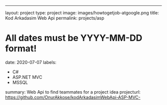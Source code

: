 ---
layout: project
type: project
image: images/howtogetjob-atgoogle.png
title: Kod Arkadasim Web Api
permalink: projects/asp
# All dates must be YYYY-MM-DD format!
date: 2020-07-07
labels:
  - C#
  - ASP.NET MVC
  - MSSQL
  
  
summary: Web Api to find teammates for a project idea
projecturl: https://github.com/OnurAkkose/kodArkadasimWebApi-ASP-MVC-

